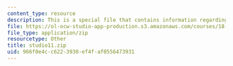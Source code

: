 ```yaml
---
content_type: resource
description: This is a special file that contains information regarding studio 11.
file: https://ol-ocw-studio-app-production.s3.amazonaws.com/courses/18-05-introduction-to-probability-and-statistics-spring-2014/966f0e4cc6223930ef4faf0556473931_studio11.zip
file_type: application/zip
resourcetype: Other
title: studio11.zip
uid: 966f0e4c-c622-3930-ef4f-af0556473931
---
```

